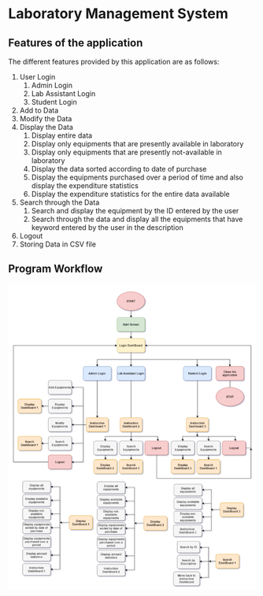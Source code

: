 # Laboratory Management System

## Features of the application
The different features provided by this application are as follows: 
1. User Login
    1. Admin Login
    2. Lab Assistant Login
    3. Student Login
2. Add to Data
3. Modify the Data
4. Display the Data
    1. Display entire data
    2. Display only equipments that are presently available in laboratory
    3. Display only equipments that are presently not-available in laboratory
    4. Display the data sorted according to date of purchase
    5. Display the equipments purchased over a period of time and also display the expenditure statistics
    6. Display the expenditure statistics for the entire data available
5. Search through the Data
    1. Search and display the equipment by the ID entered by the user
    2. Search through the data and display all the equipments that have keyword entered by the user in the description
6. Logout
7. Storing Data in CSV file 

## Program Workflow
![Program Workflow](final_program_workflow.jpg)
